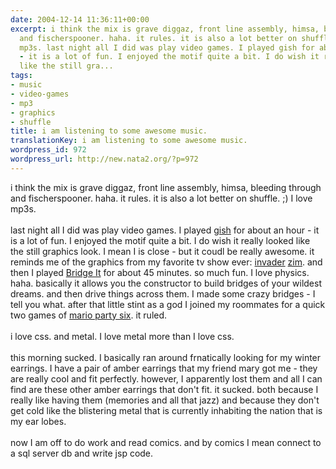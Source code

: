 ```yaml
---
date: 2004-12-14 11:36:11+00:00
excerpt: i think the mix is grave diggaz, front line assembly, himsa, bleeding through
  and fischerspooner. haha. it rules. it is also a lot better on shuffle. ;) I love
  mp3s. last night all I did was play video games. I played gish for about an hour
  - it is a lot of fun. I enjoyed the motif quite a bit. I do wish it really looked
  like the still gra...
tags:
- music
- video-games
- mp3
- graphics
- shuffle
title: i am listening to some awesome music.
translationKey: i am listening to some awesome music.
wordpress_id: 972
wordpress_url: http://new.nata2.org/?p=972
---
```


i think the mix is grave diggaz, front line assembly, himsa, bleeding through and fischerspooner. haha. it rules. it is also a lot better on shuffle. ;) I love mp3s. <br/><br/>last night all I did was play video games. I played <a href="http://www.chroniclogic.com/gish/">gish</a> for about an hour - it is a lot of fun. I enjoyed the motif quite a bit. I do wish it really looked like the still graphics look. I mean I is close - but it coudl be really awesome. it reminds me of the graphics from my favorite tv show ever: <a href="http://www.tvtome.com/InvaderZIM/">invader</a> <a href="http://www.nick.com/all_nick/tv_supersites/zim/">zim</a>. and then I played <A href="http://www.chroniclogic.com/index.htm?bridgeit.htm">Bridge It</a> for about 45 minutes. so much fun. I love physics. haha. basically it allows you the constructor to build bridges of your wildest dreams. and then drive things across them. I made some crazy bridges - I tell you what. after that little stint as a god I joined my roommates for a quick two games of <a href="http://cube.ign.com/articles/570/570749p1.html">mario party six</a>. it ruled. <br/><br/>i love css. and metal. I love metal more than I love css. <Br><br/>this morning sucked. I basically ran around frnatically looking for my winter earrings. I have a pair of amber earrings that my friend mary got me - they are really cool and fit perfectly. however, I apparently lost them and all I can find are these other amber earrings that don't fit. it sucked. both because I really like having them (memories and all that jazz) and because they don't get cold like the blistering metal that is currently inhabiting the nation that is my ear lobes. <br/><br/>now I am off to do work and read comics. and by comics I mean connect to a sql server db and write jsp code.
